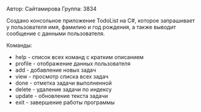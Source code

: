Автор: Сайтамирова
Группа: 3834

Создано консольное приложение TodoList на C#, которое запрашивает у пользователя имя, фамилию и год рождения, а также выводит сообщение с данными пользователя.

Команды:
- help - список всех команд с кратким описанием
- profile - отображение данных пользователя
- add - добавление новых задач
- view - просмотр списка всех задач
- done - отметка задачи выполненной
- delete - удаление задачи по индексу
- update - обновление текста задачи
- exit - завершение работы программы